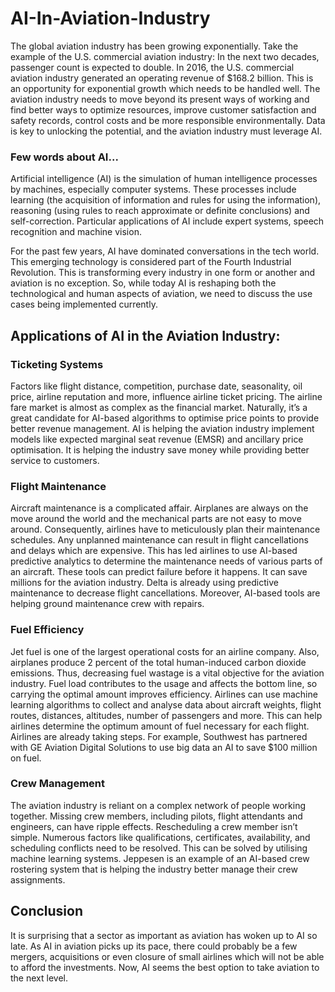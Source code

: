 # AI-In-Aviation-Industry

The global aviation industry has been growing exponentially. Take the example of the U.S. commercial aviation industry: In the next two decades, passenger count is expected to double. In 2016, the U.S. commercial aviation industry generated an operating revenue of $168.2 billion. This is an opportunity for exponential growth which needs to be handled well. The aviation industry needs to move beyond its present ways of working and find better ways to optimize resources, improve customer satisfaction and safety records, control costs and be more responsible environmentally. Data is key to unlocking the potential, and the aviation industry must leverage AI. 


### Few words about AI...

Artificial intelligence (AI) is the simulation of human intelligence processes by machines, especially computer systems. These processes include learning (the acquisition of information and rules for using the information), reasoning (using rules to reach approximate or definite conclusions) and self-correction. Particular applications of AI include expert systems, speech recognition and machine vision.

For the past few years, AI have dominated conversations in the tech world. 
This emerging technology is considered part of the Fourth Industrial Revolution. 
This is transforming every industry in one form or another and aviation is no exception.
So, while today AI is reshaping both the technological and human aspects of aviation, we need to discuss the use cases being implemented currently.



## Applications of AI in the Aviation Industry:

### Ticketing Systems

Factors like flight distance, competition, purchase date, seasonality, oil price, airline reputation and more, 
influence airline ticket pricing. The airline fare market is almost as complex as the financial market.
Naturally, it’s a great candidate for AI-based algorithms to optimise price points to provide better revenue management.
AI is helping the aviation industry implement models like expected marginal seat revenue (EMSR) and
ancillary price optimisation. It is helping the industry save money while providing better service to customers.


### Flight Maintenance

Aircraft maintenance is a complicated affair. Airplanes are always on the move around the world and the 
mechanical parts are not easy to move around. Consequently, airlines have to meticulously plan their maintenance schedules.
Any unplanned maintenance can result in flight cancellations and delays which are expensive. 
This has led airlines to use AI-based predictive analytics to determine the maintenance needs of various parts of an aircraft.
These tools can predict failure before it happens. It can save millions for the aviation industry.
Delta is already using predictive maintenance to decrease flight cancellations. Moreover,
AI-based tools are helping ground maintenance crew with repairs.


### Fuel Efficiency

Jet fuel is one of the largest operational costs for an airline company.
Also, airplanes produce 2 percent of the total human-induced carbon dioxide emissions. 
Thus, decreasing fuel wastage is a vital objective for the aviation industry. 
Fuel load contributes to the usage and affects the bottom line, so carrying the optimal amount improves efficiency. 
Airlines can use machine learning algorithms to collect and analyse data about aircraft weights, flight routes, 
distances, altitudes, number of passengers and more. This can help airlines determine the optimum amount of fuel
necessary for each flight. Airlines are already taking steps. 
For example, Southwest has partnered with GE Aviation Digital Solutions to use big data an AI to save $100 million on fuel.


### Crew Management

The aviation industry is reliant on a complex network of people working together. 
Missing crew members, including pilots, flight attendants and engineers, can have ripple effects. 
Rescheduling a crew member isn’t simple. Numerous factors like qualifications, certificates, availability, 
and scheduling conflicts need to be resolved. This can be solved by utilising machine learning systems. 
Jeppesen is an example of an AI-based crew rostering system that is 
helping the industry better manage their crew assignments.


## Conclusion

It is surprising that a sector as important as aviation has woken up to AI so late. As AI in aviation picks up its pace, there could probably be a few mergers, acquisitions or even closure of small airlines which will not be able to afford the investments. Now, AI seems the best option to take aviation to the next level.
